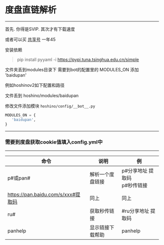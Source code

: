 # 度盘直链解析

---
首先. 你得是SVIP. 其次才有下载速度 

或者可以买 [共享号](http://fulivip.com/lin/519CF40314DBDFD4) 一年45


安装依赖
> pip install pyyaml -i https://pypi.tuna.tsinghua.edu.cn/simple


文件夹丢到modules目录下
需要到bot的配置里的 MODULES_ON 添加 'baidupan'

例如hoshinov2如下配置和路径

文件丢到 hoshino/modules/baidupan

修改文件添加模块 `hoshino/config/__bot__.py`
```python
MODULES_ON = {
   'baidupan',
}
```

---
### 需要到度盘获取cookie值填入config.yml中

---

命令  | 说明 | 例
------------- | ------------- | -------------
p#或pan#  | 解析一个度盘链接 | p#分享地址 提取码<br>p#秒传链接
https://pan.baidu.com/s/xxx#提取码 | 同上 | 同上
ru# | 获取秒传链接 | #ru分享地址 提取码
panhelp  | 显示链接下载帮助 | panhelp
